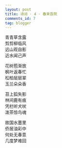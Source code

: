 ```yaml
---
layout: post
title: 诗词 · 4 · 春来吾院
comments_id: 7
tag: blogger
---
```


青青草含露<br />
剪剪柳临风<br />
远山观自影<br />
近水闻己声

花树苞渐放<br />
枫叶返春忙<br />
松柏层层翠<br />
玉兰朵朵香

苔上狐失影<br />
林间鹿有痕<br />
凭栏听犬吠<br />
泼茶惊鸟魂

故国水墨里<br />
侨居油彩中<br />
何处无春意<br />
几度梦难回
